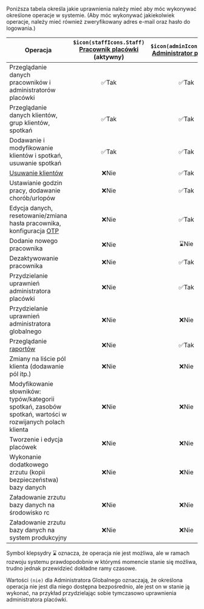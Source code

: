 Poniższa tabela określa jakie uprawnienia należy mieć aby móc wykonywać określone operacje w systemie.
(Aby móc wykonywać jakiekolwiek operacje, należy mieć również zweryfikowany adres e-mail oraz hasło do logowania.)

| Operacja                                                                                                 | `$icon(staffIcons.Staff)` [Pracownik placówki](staff-roles#staff-role) (aktywny) | `$icon(adminIcons.Admin)` [Administrator placówki](staff-roles#facility-admin-role) | [Administrator globalny](staff-roles#global-admin-role) |
| -------------------------------------------------------------------------------------------------------- | :------------------------------------------------------------------------------: | :---------------------------------------------------------------------------------: | :-----------------------------------------------------: |
| Przeglądanie danych pracowników i administratorów placówki                                               |                                      ✅Tak                                       |                                        ✅Tak                                        |                          ✅Tak                          |
| Przeglądanie danych klientów, grup klientów, spotkań                                                     |                                      ✅Tak                                       |                                        ✅Tak                                        |                          (nie)                          |
| Dodawanie i modyfikowanie klientów i spotkań, usuwanie spotkań                                           |                                      ✅Tak                                       |                                        ✅Tak                                        |                          (nie)                          |
| [Usuwanie klientów](client-delete)                                                                       |                                      ❌Nie                                       |                                        ✅Tak                                        |                          (nie)                          |
| Ustawianie godzin pracy, dodawanie chorób/urlopów                                                        |                                      ❌Nie                                       |                                        ✅Tak                                        |                          (nie)                          |
| Edycja danych, resetowanie/zmiana hasła pracownika, konfiguracja [OTP](staff-2fa)                        |                                      ❌Nie                                       |                                        ✅Tak                                        |                          ✅Tak                          |
| Dodanie nowego pracownika                                                                                |                                      ❌Nie                                       |                                        ⌛Nie                                        |                          ✅Tak                          |
| Dezaktywowanie pracownika                                                                                |                                      ❌Nie                                       |                                        ✅Tak                                        |                          ✅Tak                          |
| Przydzielanie uprawnień administratora placówki                                                          |                                      ❌Nie                                       |                                        ✅Tak                                        |                          ✅Tak                          |
| Przydzielanie uprawnień administratora globalnego                                                        |                                      ❌Nie                                       |                                        ❌Nie                                        |                          ✅Tak                          |
| Przeglądanie [raportów](reports)                                                                         |                                      ❌Nie                                       |                                        ✅Tak                                        |                          (nie)                          |
| Zmiany na liście pól klienta (dodawanie pól itp.)                                                        |                                      ❌Nie                                       |                                        ❌Nie                                        |                          ❌Nie                          |
| Modyfikowanie słowników: typów/kategorii spotkań, zasobów spotkań, wartości w rozwijanych polach klienta |                                      ❌Nie                                       |                                        ❌Nie                                        |                          ❌Nie                          |
| Tworzenie i edycja placówek                                                                              |                                      ❌Nie                                       |                                        ❌Nie                                        |                          ✅Tak                          |
| Wykonanie dodatkowego zrzutu (kopii bezpieczeństwa) bazy danych                                          |                                      ❌Nie                                       |                                        ❌Nie                                        |                          ✅Tak                          |
| Załadowanie zrzutu bazy danych na środowisko rc                                                          |                                      ❌Nie                                       |                                        ❌Nie                                        |                          ✅Tak                          |
| Załadowanie zrzutu bazy danych na system produkcyjny                                                     |                                      ❌Nie                                       |                                        ❌Nie                                        |                          ❌Nie                          |

Symbol klepsydry ⌛ oznacza, że operacja nie jest możliwa, ale w ramach rozwoju systemu prawdopodobnie
w którymś momencie stanie się możliwa, trudno jednak przewidzieć dokładne ramy czasowe.

Wartości `(nie)` dla Administratora Globalnego oznaczają, że określona operacja nie jest dla niego
dostępna bezpośrednio, ale jest on w stanie ją wykonać, na przykład przydzielając
sobie tymczasowo uprawnienia administratora placówki.
